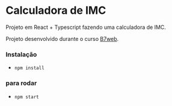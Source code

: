 # Calculadora de IMC

Projeto em React + Typescript fazendo uma calculadora de IMC.

Projeto desenvolvido durante o curso [B7web](https://b7web.com.br).

### Instalação

- `npm install`

### para rodar

- `npm start`